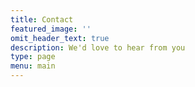 ```yaml
---
title: Contact
featured_image: ''
omit_header_text: true
description: We'd love to hear from you
type: page
menu: main
---
```


